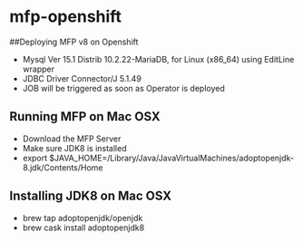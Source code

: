 # mfp-openshift

##Deploying MFP v8 on Openshift
- Mysql  Ver 15.1 Distrib 10.2.22-MariaDB, for Linux (x86_64) using  EditLine wrapper
- JDBC Driver Connector/J 5.1.49
- JOB will be triggered as soon as Operator is deployed

## Running MFP on Mac OSX
- Download the MFP Server
- Make sure JDK8 is installed
- export $JAVA_HOME=/Library/Java/JavaVirtualMachines/adoptopenjdk-8.jdk/Contents/Home


## Installing JDK8 on Mac OSX
- brew tap adoptopenjdk/openjdk
- brew cask install adoptopenjdk8
